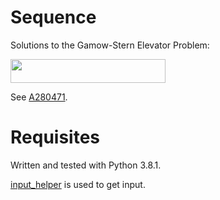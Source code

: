 # Sequence
Solutions to the Gamow-Stern Elevator Problem:

<img src="/sequence1/tex/23ef3572a57f58daa2783fb751fcd7d2.svg?invert_in_darkmode&sanitize=true" align=middle width=247.82063294999998pt height=37.80850590000001pt/>

See [A280471](https://oeis.org/A280471).

# Requisites
Written and tested with Python 3.8.1.

[input_helper](https://github.com/XPhyro/input_helper) is used to get input.
